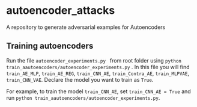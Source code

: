 # autoencoder_attacks
A repository to generate adversarial examples for Autoencoders

## Training autoencoders

Run the file `autoencoder_experiments.py ` from root folder using `python train_aautoencoders/autoencoder_experiments.py` . In this file you will find `train_AE_MLP`, `train_AE_REG`, `train_CNN_AE`, `train_Contra_AE`, `train_MLPVAE`, `train_CNN_VAE`. Declare the model you want to train as `True`. 

For example, to train the model `train_CNN_AE`, set `train_CNN_AE = True` and run `python train_aautoencoders/autoencoder_experiments.py`. 
